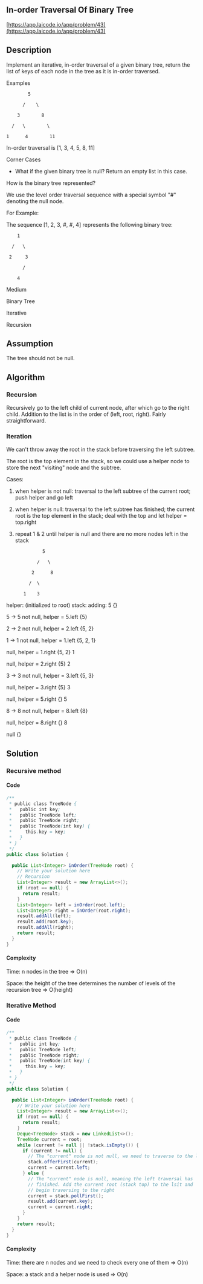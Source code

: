 ## In-order Traversal Of Binary Tree

[https://app.laicode.io/app/problem/43](https://app.laicode.io/app/problem/43)

## Description

Implement an iterative, in-order traversal of a given binary tree, return the list of keys of each node in the tree as it is in-order traversed.

Examples

            5

          /    \

        3        8

      /   \        \

    1      4        11

In-order traversal is \[1, 3, 4, 5, 8, 11\]

Corner Cases

- What if the given binary tree is null? Return an empty list in this case.

How is the binary tree represented?

We use the level order traversal sequence with a special symbol "#" denoting the null node.

For Example:

The sequence \[1, 2, 3, #, #, 4\] represents the following binary tree:

        1

      /   \

     2     3

          /

        4

Medium

Binary Tree

Iterative

Recursion

## Assumption

The tree should not be null.

## Algorithm

### Recursion

Recursively go to the left child of current node, after which go to the right child. Addition to the list is in the order of (left, root, right). Fairly straightforward.

### Iteration

We can't throw away the root in the stack before traversing the left subtree.

The root is the top element in the stack, so we could use a helper node to store the next "visiting" node and the subtree.

Cases:

1.  when helper is not null: traversal to the left subtree of the current root; push helper and go left
1.  when helper is null: traversal to the left subtree has finished; the current root is the top element in the stack; deal with the top and let helper = top.right
1.  repeat 1 & 2 until helper is null and there are no more nodes left in the stack


    	          5

                /   \

              2      8

             /  \

           1    3

helper: (initialized to root) stack: adding:
5 {}

5 → 5 not null, helper = 5.left {5}

2 → 2 not null, helper = 2.left {5, 2}

1 → 1 not null, helper = 1.left {5, 2, 1}

null, helper = 1.right {5, 2} 1

null, helper = 2.right {5} 2

3 → 3 not null, helper = 3.left {5, 3}

null, helper = 3.right {5} 3

null, helper = 5.right {} 5

8 → 8 not null, helper = 8.left {8}

null, helper = 8.right {} 8

null {}

## Solution

### Recursive method

#### Code

```java
/**
 * public class TreeNode {
 *   public int key;
 *   public TreeNode left;
 *   public TreeNode right;
 *   public TreeNode(int key) {
 *     this.key = key;
 *   }
 * }
 */
public class Solution {

  public List<Integer> inOrder(TreeNode root) {
    // Write your solution here
    // Recursion
    List<Integer> result = new ArrayList<>();
    if (root == null) {
      return result;
    }
    List<Integer> left = inOrder(root.left);
    List<Integer> right = inOrder(root.right);
    result.addAll(left);
    result.add(root.key);
    result.addAll(right);
    return result;
  }
}
```

#### Complexity

Time: n nodes in the tree ⇒ O(n)

Space: the height of the tree determines the number of levels of the recursion tree ⇒ O(height)

### Iterative Method

#### Code

```java
/**
 * public class TreeNode {
 *   public int key;
 *   public TreeNode left;
 *   public TreeNode right;
 *   public TreeNode(int key) {
 *     this.key = key;
 *   }
 * }
 */
public class Solution {

  public List<Integer> inOrder(TreeNode root) {
    // Write your solution here
    List<Integer> result = new ArrayList<>();
    if (root == null) {
      return result;
    }
    Deque<TreeNode> stack = new LinkedList<>();
    TreeNode current = root;
    while (current != null || !stack.isEmpty()) {
      if (current != null) {
        // The "current" node is not null, we need to traverse to the left
        stack.offerFirst(current);
        current = current.left;
      } else {
        // The "current" node is null, meaning the left traversal has
        // finished. Add the current root (stack top) to the lsit and
        // begin traversing to the right
        current = stack.pollFirst();
        result.add(current.key);
        current = current.right;
      }
    }
    return result;
  }
}
```

#### Complexity

Time: there are n nodes and we need to check every one of them ⇒ O(n)

Space: a stack and a helper node is used ⇒ O(n)

